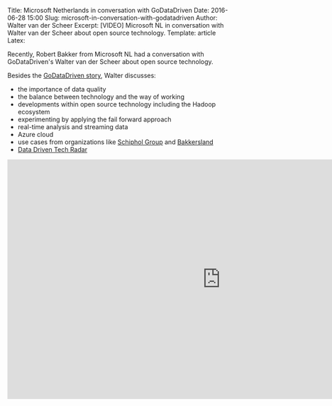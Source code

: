 Title: Microsoft Netherlands in conversation with GoDataDriven
Date: 2016-06-28 15:00
Slug: microsoft-in-conversation-with-godatadriven
Author: Walter van der Scheer
Excerpt: [VIDEO] Microsoft NL in conversation with Walter van der Scheer about open source technology.
Template: article
Latex:

<span class="lead"> Recently, Robert Bakker from Microsoft NL had a conversation with GoDataDriven's Walter van der Scheer about open source technology.</span>

Besides the [GoDataDriven story](https://www.godatadriven.com/our-story "The GoDataDriven story"), Walter discusses:

- the importance of data quality
- the balance between technology and the way of working
- developments within open source technology including the Hadoop ecosystem
- experimenting by applying the fail forward approach
- real-time analysis and streaming data
- Azure cloud
- use cases from organizations like [Schiphol Group](https://www.godatadriven.com/casestudy-schipholgroup "Case study Schiphol Group") and [Bakkersland](https://www.godatadriven.com/casestudy-bakkersland "Case study Bakkersland")
- [Data Driven Tech Radar](http://www.datadriventechradar.com "Data Driven Tech Radar")

<iframe src="https://channel9.msdn.com/Series/In-gesprek-met-Open-Source-community/Microsoft-Nederland-in-gesprek-met-GoDataDriven/player#autoplay" width="960" height="540" allowFullScreen frameBorder="0"></iframe>


